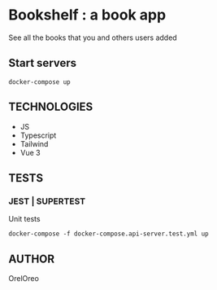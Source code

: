 # Bookshelf : a book app

See all the books that you and others users added

## Start servers

`docker-compose up`

## TECHNOLOGIES
- JS
- Typescript
- Tailwind
- Vue 3

## TESTS

### JEST | SUPERTEST

Unit tests

`docker-compose -f docker-compose.api-server.test.yml up`

## AUTHOR

OrelOreo
